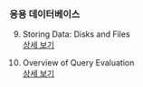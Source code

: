 ### 응용 데이터베이스

9. Storing Data: Disks and Files  
[상세 보기](https://github.com/Donsworkout/cs_wiki/blob/master/database_system/9_stroring_data_disks_and_files.md)

12. Overview of Query Evaluation  
[상세 보기](https://github.com/Donsworkout/cs_wiki/blob/master/database_system/12_overview_of_query_evaluation.md)